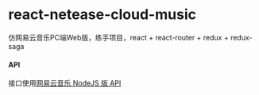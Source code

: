 # react-netease-cloud-music

仿网易云音乐PC端Web版，练手项目，react + react-router + redux + redux-saga

#### API

接口使用[网易云音乐 NodeJS 版 API](https://binaryify.github.io/NeteaseCloudMusicApi/#/)

